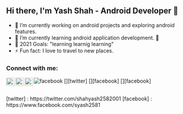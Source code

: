 ## Hi there, I'm Yash Shah - Android Developer 👋
- 🔭 I’m currently working on android projects and exploring android features.
- 🌱 I’m currently learning android application development. 🤣
- 🥅 2021 Goals: "learning learnig learning"
- ⚡ Fun fact: I love to travel to new places.

### Connect with me:

![facebook](<img align="left" alt="Facebook" width="22px" src="https://camo.githubusercontent.com/ef7a0ee873668e1df873aecbb39fee518f6ad732876ef7217710254bd3572bb9/68747470733a2f2f696d672e69636f6e73382e636f6d2f636f6c6f722f34382f3030303030302f66616365626f6f6b2d6e65772e706e67" />)
[<img align="left" alt="Twitter" width="22px" src="https://camo.githubusercontent.com/9354d286708efe5450394771240324309cd530a93524c988d92296fa01b4bd7e/68747470733a2f2f696d672e69636f6e73382e636f6d2f636f6c6f722f34382f3030303030302f6c696e6b6564696e2e706e67" />][twitter]
[<img align="left" alt="LinkedIn" width="22px" src="https://camo.githubusercontent.com/5b3c84ab5053790df98750af5c36c60fb05058f6f2d9f62e94cf48e3650cc4bc/68747470733a2f2f696d672e69636f6e73382e636f6d2f636f6c6f722f34382f3030303030302f747769747465722e706e67" />][facebook]
[<img align="left" alt="Instagram" width="22px" src="https://camo.githubusercontent.com/f991abf5d57f3cc9a9c45c324520a871bd7c054ec68ef9a4f0444fee77f1e29e/68747470733a2f2f696d672e69636f6e73382e636f6d2f636f6c6f722f34382f3030303030302f696e7374616772616d2d6e65772e706e67" />][facebook]

<br />
[twitter] : https://twitter.com/shahyash2582001
[facebook] : https://www.facebook.com/syash2581
